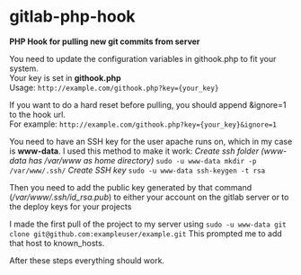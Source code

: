 gitlab-php-hook
===============

**PHP Hook for pulling new git commits from server**

You need to update the configuration variables in githook.php to fit your system.  
Your key is set in **githook.php**  
Usage: ```http://example.com/githook.php?key={your_key}```

If you want to do a hard reset before pulling, you should append &ignore=1 to the hook url.  
For example: ```http://example.com/githook.php?key={your_key}&ignore=1```

You need to have an SSH key for the user apache runs on, which in my case is **www-data**.
I used this method to make it work:
*Create ssh folder (www-data has /var/www as home directory)*
```sudo -u www-data mkdir -p /var/www/.ssh/```
*Create SSH key*
```sudo -u www-data ssh-keygen -t rsa```

Then you need to add the public key generated by that command (*/var/www/.ssh/id_rsa.pub*)
to either your account on the gitlab server or to the deploy keys for your projects

I made the first pull of the project to my server using
```sudo -u www-data git clone git@github.com:exampleuser/example.git```
This prompted me to add that host to known_hosts.

After these steps everything should work.
